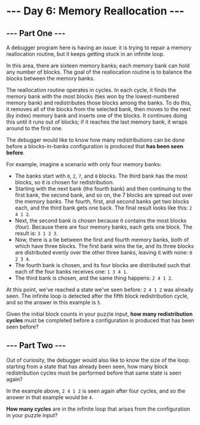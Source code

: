 # --- Day 6: Memory Reallocation ---

## --- Part One ---

A debugger program here is having an issue: it is trying to repair a memory reallocation routine, but it keeps getting
stuck in an infinite loop.

In this area, there are sixteen memory banks; each memory bank can hold any number of blocks. The goal of the
reallocation routine is to balance the blocks between the memory banks.

The reallocation routine operates in cycles. In each cycle, it finds the memory bank with the most blocks (ties won by
the lowest-numbered memory bank) and redistributes those blocks among the banks. To do this, it removes all of the
blocks from the selected bank, then moves to the next (by index) memory bank and inserts one of the blocks. It continues
doing this until it runs out of blocks; if it reaches the last memory bank, it wraps around to the first one.

The debugger would like to know how many redistributions can be done before a blocks-in-banks configuration is produced
that **has been seen before**.

For example, imagine a scenario with only four memory banks:

- The banks start with `0`, `2`, `7`, and `0` blocks. The third bank has the most blocks, so it is chosen for
  redistribution.
- Starting with the next bank (the fourth bank) and then continuing to the first bank, the second bank, and so on, the 7
  blocks are spread out over the memory banks. The fourth, first, and second banks get two blocks each, and the third
  bank
  gets one back. The final result looks like this: `2 4 1 2`.
- Next, the second bank is chosen because it contains the most blocks (four). Because there are four memory banks, each
  gets one block. The result is: `3 1 2 3`.
- Now, there is a tie between the first and fourth memory banks, both of which have three blocks. The first bank wins
  the
  tie, and its three blocks are distributed evenly over the other three banks, leaving it with none: `0 2 3 4`.
- The fourth bank is chosen, and its four blocks are distributed such that each of the four banks receives
  one: `1 3 4 1`.
- The third bank is chosen, and the same thing happens: `2 4 1 2`.

At this point, we've reached a state we've seen before: `2 4 1 2` was already seen. The infinite loop is detected after
the fifth block redistribution cycle, and so the answer in this example is `5`.

Given the initial block counts in your puzzle input, **how many redistribution cycles** must be completed before a
configuration is produced that has been seen before?

## --- Part Two ---

Out of curiosity, the debugger would also like to know the size of the loop: starting from a state that has already been
seen, how many block redistribution cycles must be performed before that same state is seen again?

In the example above, `2 4 1 2` is seen again after four cycles, and so the answer in that example would be `4`.

**How many cycles** are in the infinite loop that arises from the configuration in your puzzle input?